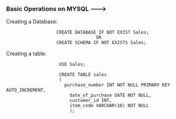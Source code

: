 ### Basic Operations on MYSQL --->

Creating a Database:                      
                       
                       CREATE DATABASE IF NOT EXIST Sales;
                                      OR
                       CREATE SCHEMA IF NOT EXISTS Sales;
                     
Creating a table:
  
                        USE Sales;

                        CREATE TABLE sales
                        (
                          purchase_number INT NOT NULL PRIMARY KEY AUTO_INCREMENT,
                            date_of_purchase DATE NOT NULL,
                            customer_id INT,
                            item_code VARCHAR(10) NOT NULL
                            );
